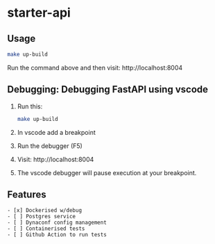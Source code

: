 # starter-api

## Usage
```bash
make up-build
```

Run the command above and then visit: http://localhost:8004 

## Debugging: Debugging FastAPI using vscode

1. Run this:
    ```bash
    make up-build
    ```

2. In vscode add a breakpoint

3. Run the debugger (F5)

4. Visit: http://localhost:8004 

5. The vscode debugger will pause execution at your breakpoint.

## Features

```
- [x] Dockerised w/debug
- [ ] Postgres service
- [ ] Dynaconf config management
- [ ] Containerised tests
- [ ] Github Action to run tests
```

<!-- 
```
- [ ] Simple React Typescript Frontend
- [ ] Okta auth
- [ ] Rename starter-full-stack-with-sensible-defaults

```
-->
